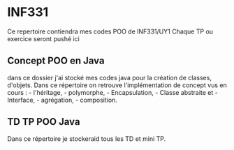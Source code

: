 <h1>INF331</h1>
Ce repertoire contiendra mes codes POO de INF331/UY1
Chaque TP ou exercice seront pushé ici 

<h2>Concept POO en Java</h2>
dans ce dossier j'ai stocké mes codes java pour 
la création de classes, d'objets.
Dans ce répertoire on retrouve l'implémentation de concept vus en cours :
- l'héritage, 
- polymorphe,
- Encapsulation,
- Classe abstraite et
- Interface,
- agrégation,
- composition.

<h2>TD TP POO Java</h2>
Dans ce répertoire je stockeraid tous les TD et mini TP.

